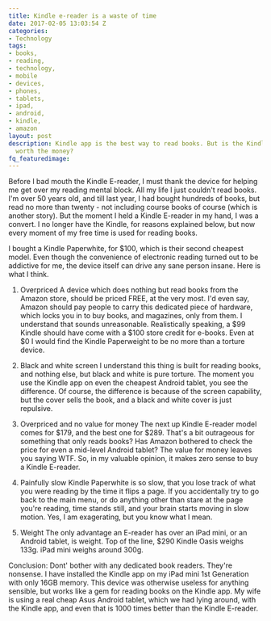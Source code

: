 ```yaml
---
title: Kindle e-reader is a waste of time
date: 2017-02-05 13:03:54 Z
categories:
- Technology
tags:
- books,
- reading,
- technology,
- mobile
- devices,
- phones,
- tablets,
- ipad,
- android,
- kindle,
- amazon
layout: post
description: Kindle app is the best way to read books. But is the Kindly e-reader
  worth the money?
fq_featuredimage: 
---
```


Before I bad mouth the Kindle E-reader, I must thank the device for helping me get over my reading mental block. All my life I just couldn't read books. I'm over 50 years old, and till last year, I had bought hundreds of books, but read no more than twenty - not including course books of course (which is another story). But the moment I held a Kindle E-reader in my hand, I was a convert. I no longer have the Kindle, for reasons explained below, but now every moment of my free time is used for reading books.

I bought a Kindle Paperwhite, for $100, which is their second cheapest model. Even though the convenience of electronic reading turned out to be addictive for me, the device itself can drive any sane person insane. Here is what I think.

1. Overpriced
A device which does nothing but read books from the Amazon store, should be priced FREE, at the very most. I'd even say, Amazon should pay people to carry this dedicated piece of hardware, which locks you in to buy books, and magazines, only from them. I understand that sounds unreasonable. Realistically speaking, a $99 Kindle should have come with a $100 store credit for e-books. Even at $0 I would find the Kindle Paperweight to be no more than a torture device.

2. Black and white screen
I understand this thing is built for reading books, and nothing else, but black and white is pure torture. The moment you use the Kindle app on even the cheapest Android tablet, you see the difference. Of course, the difference is because of the screen capability, but the cover sells the book, and a black and white cover is just repulsive.

3. Overpriced and no value for money
The next up Kindle E-reader model comes for $179, and the best one for $289. That's a bit outrageous for something that only reads books? Has Amazon bothered to check the price for even a mid-level Android tablet? The value for money leaves you saying WTF. So, in my valuable opinion, it makes zero sense to buy a Kindle E-reader.

4. Painfully slow
Kindle Paperwhite is so slow, that you lose track of what you were reading by the time it flips a page. If you accidentally try to go back to the main menu, or do anything other than stare at the page you're reading, time stands still, and your brain starts moving in slow motion. Yes, I am exagerating, but you know what I mean.

5. Weight
The only advantage an E-reader has over an iPad mini, or an Android tablet, is weight. Top of the line, $290 Kindle Oasis weighs 133g. iPad mini weighs around 300g.

Conclusion:
Dont' bother with any dedicated book readers. They're nonsense. I have installed the Kindle app on my iPad mini 1st Generation with only 16GB memory. This device was otherwise useless for anything sensible, but works like a gem for reading books on the Kindle app. My wife is using a real cheap Asus Android tablet, which we had lying around, with the Kindle app, and even that is 1000 times better than the Kindle E-reader.
